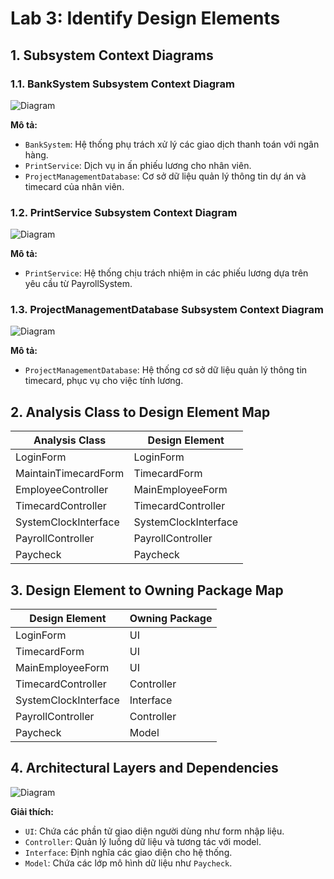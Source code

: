 # Lab 3: Identify Design Elements

## 1. Subsystem Context Diagrams

### 1.1. BankSystem Subsystem Context Diagram

![Diagram](https://www.planttext.com/api/plantuml/png/T9112W8n34NtFKKlu0LSYAZWIX173n3h7wrEKqoZC6TpuP6yWYquwC2u_SdxFp-lntEQb4HleJ7aD8hT9OW1gzVMhgcLs3HLcnIX4sV4bxwo5izQGUxUuQl5CvokYEc8aCK5AUqfmPYIO4UZIT_UZcq5FXInhDiDhZSaDVsbWdqFoCnMY5ET3J-S-PaEPNJsyyYrbq3g8mza_5RAr18C8KN1tGdkCeZyQLoQvS_2Rds08pcOQIvQFlu6003__mC0)


**Mô tả:**
- `BankSystem`: Hệ thống phụ trách xử lý các giao dịch thanh toán với ngân hàng.
- `PrintService`: Dịch vụ in ấn phiếu lương cho nhân viên.
- `ProjectManagementDatabase`: Cơ sở dữ liệu quản lý thông tin dự án và timecard của nhân viên.

### 1.2. PrintService Subsystem Context Diagram

![Diagram](https://www.planttext.com/api/plantuml/png/UhzxlqDnIM9HIMbk3bTgNabcIQL2G69bKNvEJd1bSKbgBbomA3El93Yrg2mpEHL5BBM8Ymj5XuAkhXsASWKhXQ3KmjBKuXA8C1UA95nrQX5G8PW5Sa5oHcfoDXTC0ekH49NE-Ra5EQabgLZCH76JbO9VVabcMcPoOabcVXwNGsfU2iZ700000F__0m00)


**Mô tả:**
- `PrintService`: Hệ thống chịu trách nhiệm in các phiếu lương dựa trên yêu cầu từ PayrollSystem.

### 1.3. ProjectManagementDatabase Subsystem Context Diagram
![Diagram](https://www.planttext.com/api/plantuml/png/UhzxlqDnIM9HIMbk3bTgNabcIQL2G69bKNvEJd1bSKbgBbomA3yhDRd4Dp4lCJqr5oZeabYIc9HOdCh5XQ9UGLVN3hTY1Ik5u9ByebI5aCpSrEJ4eXGkt4h11g4ORQKGb5fIb9bQXj2l05BEvP2QbmBo00000F__0m00)


**Mô tả:**
- `ProjectManagementDatabase`: Hệ thống cơ sở dữ liệu quản lý thông tin timecard, phục vụ cho việc tính lương.

## 2. Analysis Class to Design Element Map

| Analysis Class         | Design Element            |
|------------------------|---------------------------|
| LoginForm              | LoginForm                 |
| MaintainTimecardForm   | TimecardForm              |
| EmployeeController     | MainEmployeeForm          |
| TimecardController     | TimecardController        |
| SystemClockInterface   | SystemClockInterface      |
| PayrollController      | PayrollController         |
| Paycheck               | Paycheck                  |

## 3. Design Element to Owning Package Map

| Design Element         | Owning Package            |
|------------------------|---------------------------|
| LoginForm              | UI                        |
| TimecardForm           | UI                        |
| MainEmployeeForm       | UI                        |
| TimecardController     | Controller                |
| SystemClockInterface   | Interface                 |
| PayrollController      | Controller                |
| Paycheck               | Model                     |

## 4. Architectural Layers and Dependencies
![Diagram](https://www.planttext.com/api/plantuml/png/P9112i8m44NtEKKkq0jq8GLHA5WGr0E4PBIXIQOagLB4axdmI5x1nDYcuAnc_l_pcEJzV5NEC-i7hGXNp3bwgkcTq5Wxl4YpHQlJU9GQEBCYAmsJPgDxXIF0LtsG7sIDnbjK2km4cxQpa_Gz6-Eua6T8RJpOC-CmCGwZyw3N2datUpdUe00rHGEMjy2xQ8SN5SLgULD91mUEB9GOI82IoiXct3jwaxub-Om_Ic_nAaKWfTNevtH91VHWXADeI1MQ-CSV0000__y30000)


**Giải thích:**
- `UI`: Chứa các phần tử giao diện người dùng như form nhập liệu.
- `Controller`: Quản lý luồng dữ liệu và tương tác với model.
- `Interface`: Định nghĩa các giao diện cho hệ thống.
- `Model`: Chứa các lớp mô hình dữ liệu như `Paycheck`.
